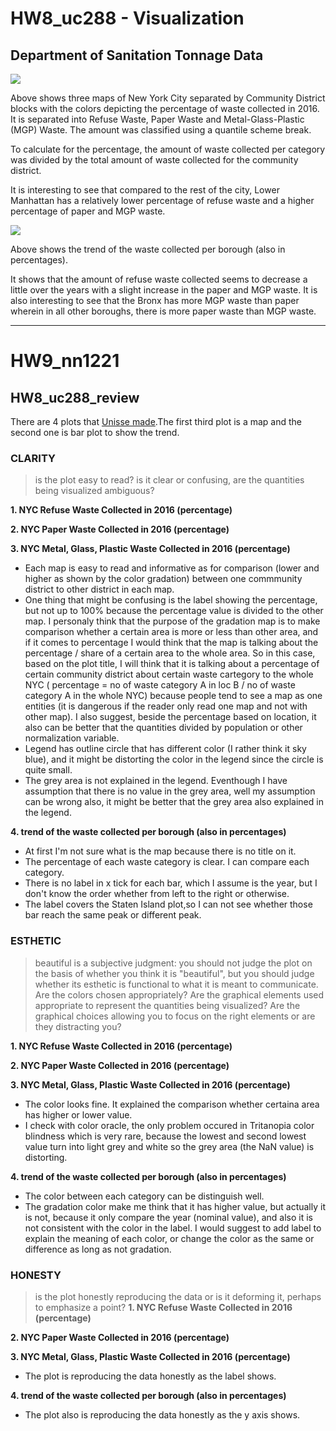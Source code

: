 # HW8_uc288 - Visualization

## Department of Sanitation Tonnage Data

![](https://github.com/unissechua/PUI2017_uc288/blob/master/HW8_uc288/2016_trash.png)

Above shows three maps of New York City separated by Community District blocks with the colors depicting the percentage of waste collected in 2016. It is separated into Refuse Waste, Paper Waste and Metal-Glass-Plastic (MGP) Waste. The amount was classified using a quantile scheme break.

To calculate for the percentage, the amount of waste collected per category was divided by the total amount of waste collected for the community district.

It is interesting to see that compared to the rest of the city, Lower Manhattan has a relatively lower percentage of refuse waste and a higher percentage of paper and MGP waste.

![](https://github.com/unissechua/PUI2017_uc288/blob/master/HW8_uc288/borough_trash.png)

Above shows the trend of the waste collected per borough (also in percentages).

It shows that the amount of refuse waste collected seems to decrease a little over the years with a slight increase in the paper and MGP waste. It is also interesting to see that the Bronx has more MGP waste than paper wherein in all other boroughs, there is more paper waste than MGP waste.

____________________________________________________________________________________________________________

# HW9_nn1221
## HW8_uc288_review

There are 4 plots that [Unisse made](https://github.com/unissechua/PUI2017_uc288/blob/master/HW8_uc288/README.md).The first third plot is a map and the second one is bar plot to show the trend.

### CLARITY 
> is the plot easy to read? is it clear or confusing, are the quantities being visualized ambiguous?

**1. NYC Refuse Waste Collected in 2016 (percentage)**

**2. NYC Paper Waste Collected in 2016 (percentage)**

**3. NYC Metal, Glass, Plastic Waste Collected in 2016 (percentage)**

- Each map is easy to read and informative as for comparison (lower and higher as shown by the color gradation) between one commmunity district to other district in each map.
- One thing that might be confusing is the label showing the percentage, but not up to 100% because the percentage value is divided to the other map. I personaly think that the purpose of the gradation map is to make comparison whether a certain area is more or less than other area, and if it comes to percentage I would think that the map is talking about the percentage / share of a certain area to the whole area. So in this case, based on the plot title, I will think that it is talking about a percentage of certain community district about certain waste cartegory to the whole NYC ( percentage = no of waste category A in loc B / no of waste category A in the whole NYC) because people tend to see a map as one entities (it is dangerous if the reader only read one map and not with other map). I also suggest, beside the percentage based on location, it also can be better that the quantities divided by population or other normalization variable. 
- Legend has outline circle that has different color (I rather think it sky blue), and it might be distorting the color in the legend since the circle is quite small.
- The grey area is not explained in the legend. Eventhough I have assumption that there is no value in the grey area, well my assumption can be wrong also, it might be better that the grey area also explained in the legend.

**4. trend of the waste collected per borough (also in percentages)**
- At first I'm not sure what is the map because there is no title on it.
- The percentage of each waste category is clear. I can compare each category.
- There is no label in x tick for each bar, which I assume is the year, but I don't know the order whether from left to the right or otherwise.
- The label covers the Staten Island plot,so I can not see whether those bar reach the same peak or different peak.


### ESTHETIC
> beautiful is a subjective judgment: you should not judge the plot on the basis of whether you think it is "beautiful", but you should judge whether its esthetic is functional to what it is meant to communicate. Are the colors chosen appropriately? Are the graphical elements used appropriate to represent the quantities being visualized? Are the graphical choices allowing you to focus on the right elements or are they distracting you?

**1. NYC Refuse Waste Collected in 2016 (percentage)**

**2. NYC Paper Waste Collected in 2016 (percentage)**

**3. NYC Metal, Glass, Plastic Waste Collected in 2016 (percentage)**

- The color looks fine. It explained the comparison whether certaina area has higher or lower value.
- I check with color oracle, the only problem occured in Tritanopia color blindness which is very rare, because the lowest and second lowest value turn into light grey and white so the grey area (the NaN value) is distorting.

**4. trend of the waste collected per borough (also in percentages)**
- The color between each category can be distinguish well. 
- The gradation color make me think that it has higher value, but actually it is not, because it only compare the year (nominal value), and also it is not consistent with the color in the label. I would suggest to add label to explain the meaning of each color, or change the color as the same or difference as long as not gradation.

### HONESTY
> is the plot honestly reproducing the data or is it deforming it, perhaps to emphasize a point?
**1. NYC Refuse Waste Collected in 2016 (percentage)**

**2. NYC Paper Waste Collected in 2016 (percentage)**

**3. NYC Metal, Glass, Plastic Waste Collected in 2016 (percentage)**

- The plot is reproducing the data honestly as the label shows. 

**4. trend of the waste collected per borough (also in percentages)**
- The plot also is reproducing the data honestly as the y axis shows. 

